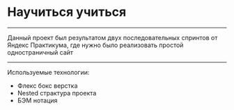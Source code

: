 # Научиться учиться
---------

Данный проект был результатом двух последовательных спринтов от Яндекс Практикума, где нужно было реализовать простой одностраничный сайт

---------
Используемые технологии:
* Флекс бокс верстка
* Nested страктура проекта
* БЭМ нотация
